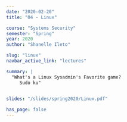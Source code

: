 ```yaml
---
date: "2020-02-20"
title: "04 - Linux"

course: "Systems Security"
semester: "Spring"
year: 2020
author: "Shanelle Ileto"

slug: "linux"
navbar_active_link: "lectures"

summary: |
  "What's a Linux Sysadmin's Favorite game? 
	 Sudo ku"
 

slides: "/slides/spring2020/Linux.pdf"

has_page: false
---
```


